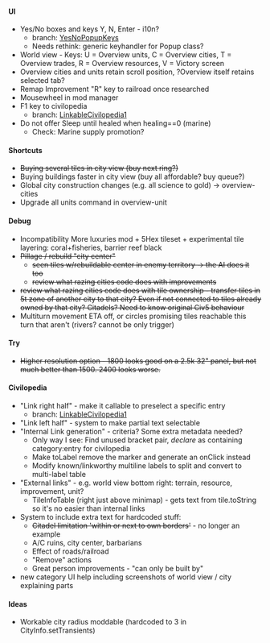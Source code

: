 #### UI
* Yes/No boxes and keys Y, N, Enter - i10n?
    * branch: [YesNoPopupKeys](https://github.com/SomeTroglodyte/Unciv/tree/YesNoPopupKeys)
    * Needs rethink: generic keyhandler for Popup class?
* World view - Keys: U = Overview units, C = Overview cities, T = Overview trades, R = Overview resources, V = Victory screen
* Overview cities and units retain scroll position, ?Overview itself retains selected tab?
* Remap Improvement "R" key to railroad once researched
* Mousewheel in mod manager
* F1 key to civilopedia
    * branch: [LinkableCivilopedia1](https://github.com/SomeTroglodyte/Unciv/tree/LinkableCivilopedia1)
* Do not offer Sleep until healed when healing==0 (marine)
    * Check: Marine supply promotion?

#### Shortcuts
* ~~Buying several tiles in city view (buy next ring?)~~
* Buying buildings faster in city view (buy all affordable? buy queue?)
* Global city construction changes (e.g. all science to gold) -> overview-cities
* Upgrade all units command in overview-unit

#### Debug
* Incompatibility More luxuries mod + 5Hex tileset + experimental tile layering: coral+fisheries, barrier reef black
* ~~Pillage / rebuild "city center"~~
    * ~~seen tiles w/rebuildable center in enemy territory -> the AI does it too~~
    * ~~review what razing cities code does with improvements~~
* ~~review what razing cities code does with tile ownership - transfer tiles in 5t zone of another city to that city? Even if not connected to tiles already owned by that city? Citadels? Need to know original Civ5 behaviour~~
* Multiturn movement ETA off, or circles promising tiles reachable this turn that aren't (rivers? cannot be only trigger)

#### Try
* ~~Higher resolution option - 1800 looks good on a 2.5k 32" panel, but not much better than 1500. 2400 looks worse.~~

#### Civilopedia
* "Link right half" - make it callable to preselect a specific entry
    * branch: [LinkableCivilopedia1](https://github.com/SomeTroglodyte/Unciv/tree/LinkableCivilopedia1)
* "Link left half" - system to make partial text selectable
* "Internal Link generation" - criteria? Some extra metadata needed?
    * Only way I see: Find unused bracket pair, *declare* as containing category:entry for civilopedia
    * Make toLabel remove the marker and generate an onClick instead
    * Modify known/linkworthy multiline labels to split and convert to multi-label table
* "External links" - e.g. world view bottom right: terrain, resource, improvement, unit?
    * TileInfoTable (right just above minimap) - gets text from tile.toString so it's no easier than internal links
* System to include extra text for hardcoded stuff:
    * ~~Citadel limitation 'within or next to own borders'~~ - no longer an example
    * A/C ruins, city center, barbarians
    * Effect of roads/railroad
    * "Remove" actions
    * Great person improvements - "can only be built by"
* new category UI help including screenshots of world view / city explaining parts

#### Ideas
* Workable city radius moddable (hardcoded to 3 in CityInfo.setTransients)

